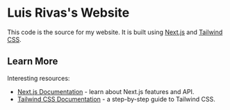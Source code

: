 # Luis Rivas's Website

This code is the source for my website. It is built using [Next.js](https://nextjs.org) and [Tailwind CSS](https://tailwindcss.com/).

## Learn More

Interesting resources:

- [Next.js Documentation](https://nextjs.org/docs) - learn about Next.js features and API.
- [Tailwind CSS Documentation](https://tailwindcss.com/docs) - a step-by-step guide to Tailwind CSS.
